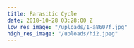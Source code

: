 ```yaml
---
title: Parasitic Cycle
date: 2018-10-28 03:28:00 Z
low_res_image: "/uploads/1-a8607f.jpg"
high_res_image: "/uploads/hi2.jpeg"
---
```


